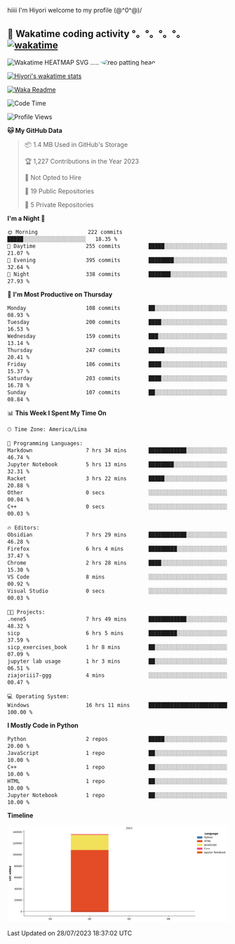 hiiii I'm Hiyori welcome to my profile \(@^0^@)/

## 🦄 Wakatime coding activity °。°。°。°。[![wakatime](https://wakatime.com/badge/user/49dba2c5-26e1-43a7-9d07-e0f8613d1227.svg)](https://wakatime.com/@49dba2c5-26e1-43a7-9d07-e0f8613d1227) 
<img src="https://wakatime.com/share/@hiyori/ef87015d-57e0-4afb-bb56-1a99a24ea312.svg" width="600" alt="Wakatime HEATMAP SVG"/> ..... <img src="https://i.postimg.cc/RFM2CQFY/reo-patting.webp" alt="reo patting head" width="200" style="border-radius: 50%;">

 [![Hiyori's wakatime stats](https://github-readme-stats.vercel.app/api/wakatime?username=hiyori&theme=buefy&range=last_year&is_including_today=true&layout=compact)](https://github.com/anuraghazra/github-readme-stats)
 

[![Waka Readme](https://github.com/hiyorijl/hiyorijl/actions/workflows/Waka%20Readme.yml/badge.svg)](https://github.com/hiyorijl/hiyorijl/actions/workflows/Waka%20Readme.yml)

<!--START_SECTION:waka-->
![Code Time](http://img.shields.io/badge/Code%20Time-235%20hrs%2021%20mins-blue)

![Profile Views](http://img.shields.io/badge/Profile%20Views-0-blue)

**🐱 My GitHub Data** 

> 📦 1.4 MB Used in GitHub's Storage 
 > 
> 🏆 1,227 Contributions in the Year 2023
 > 
> 🚫 Not Opted to Hire
 > 
> 📜 19 Public Repositories 
 > 
> 🔑 5 Private Repositories 
 > 
**I'm a Night 🦉** 

```text
🌞 Morning                222 commits         █████░░░░░░░░░░░░░░░░░░░░   18.35 % 
🌆 Daytime                255 commits         █████░░░░░░░░░░░░░░░░░░░░   21.07 % 
🌃 Evening                395 commits         ████████░░░░░░░░░░░░░░░░░   32.64 % 
🌙 Night                  338 commits         ███████░░░░░░░░░░░░░░░░░░   27.93 % 
```
📅 **I'm Most Productive on Thursday** 

```text
Monday                   108 commits         ██░░░░░░░░░░░░░░░░░░░░░░░   08.93 % 
Tuesday                  200 commits         ████░░░░░░░░░░░░░░░░░░░░░   16.53 % 
Wednesday                159 commits         ███░░░░░░░░░░░░░░░░░░░░░░   13.14 % 
Thursday                 247 commits         █████░░░░░░░░░░░░░░░░░░░░   20.41 % 
Friday                   186 commits         ████░░░░░░░░░░░░░░░░░░░░░   15.37 % 
Saturday                 203 commits         ████░░░░░░░░░░░░░░░░░░░░░   16.78 % 
Sunday                   107 commits         ██░░░░░░░░░░░░░░░░░░░░░░░   08.84 % 
```


📊 **This Week I Spent My Time On** 

```text
🕑︎ Time Zone: America/Lima

💬 Programming Languages: 
Markdown                 7 hrs 34 mins       ████████████░░░░░░░░░░░░░   46.74 % 
Jupyter Notebook         5 hrs 13 mins       ████████░░░░░░░░░░░░░░░░░   32.31 % 
Racket                   3 hrs 22 mins       █████░░░░░░░░░░░░░░░░░░░░   20.88 % 
Other                    0 secs              ░░░░░░░░░░░░░░░░░░░░░░░░░   00.04 % 
C++                      0 secs              ░░░░░░░░░░░░░░░░░░░░░░░░░   00.03 % 

🔥 Editors: 
Obsidian                 7 hrs 29 mins       ████████████░░░░░░░░░░░░░   46.28 % 
Firefox                  6 hrs 4 mins        █████████░░░░░░░░░░░░░░░░   37.47 % 
Chrome                   2 hrs 28 mins       ████░░░░░░░░░░░░░░░░░░░░░   15.30 % 
VS Code                  8 mins              ░░░░░░░░░░░░░░░░░░░░░░░░░   00.92 % 
Visual Studio            0 secs              ░░░░░░░░░░░░░░░░░░░░░░░░░   00.03 % 

🐱‍💻 Projects: 
.nene5                   7 hrs 49 mins       ████████████░░░░░░░░░░░░░   48.32 % 
sicp                     6 hrs 5 mins        █████████░░░░░░░░░░░░░░░░   37.59 % 
sicp_exercises_book      1 hr 8 mins         ██░░░░░░░░░░░░░░░░░░░░░░░   07.09 % 
jupyter lab usage        1 hr 3 mins         ██░░░░░░░░░░░░░░░░░░░░░░░   06.51 % 
ziajoriii7-ggg           4 mins              ░░░░░░░░░░░░░░░░░░░░░░░░░   00.47 % 

💻 Operating System: 
Windows                  16 hrs 11 mins      █████████████████████████   100.00 % 
```

**I Mostly Code in Python** 

```text
Python                   2 repos             █████░░░░░░░░░░░░░░░░░░░░   20.00 % 
JavaScript               1 repo              ██░░░░░░░░░░░░░░░░░░░░░░░   10.00 % 
C++                      1 repo              ██░░░░░░░░░░░░░░░░░░░░░░░   10.00 % 
HTML                     1 repo              ██░░░░░░░░░░░░░░░░░░░░░░░   10.00 % 
Jupyter Notebook         1 repo              ██░░░░░░░░░░░░░░░░░░░░░░░   10.00 % 
```



**Timeline**

![Lines of Code chart](https://raw.githubusercontent.com/hiyorijl/hiyorijl/main/assets/bar_graph.png)


 Last Updated on 28/07/2023 18:37:02 UTC
<!--END_SECTION:waka-->
